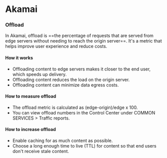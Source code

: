 # Akamai

### Offload

In Akamai, offload is ==the percentage of requests that are served from edge servers without needing to reach the origin server==. It's a metric that helps improve user experience and reduce costs. 

#### How it works

- Offloading content to edge servers makes it closer to the end user, which speeds up delivery. 
- Offloading content reduces the load on the origin server. 
- Offloading content can minimize data egress costs. 

#### How to measure offload

- The offload metric is calculated as (edge-origin)/edge x 100. 
- You can view offload numbers in the Control Center under COMMON SERVICES > Traffic reports. 

#### How to increase offload

- Enable caching for as much content as possible. 
- Choose a long enough time to live (TTL) for content so that end users don't receive stale content.
